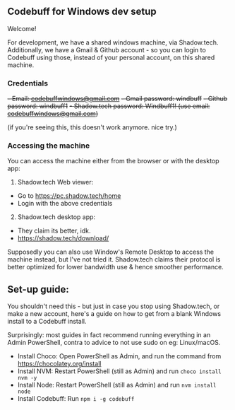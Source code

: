 ## Codebuff for Windows dev setup

Welcome!

For development, we have a shared windows machine, via Shadow.tech. Additionally, we have a Gmail & Github account - so you can login to Codebuff using those, instead of your personal account, on this shared machine.

### Credentials

~~- Email: codebuffwindows@gmail.com~~
~~- Gmail password: windbuff~~
~~- Github password: windbuff1~~
~~- Shadow.tech password: Windbuff1! (use email: codebuffwindows@gmail.com)~~

(if you're seeing this, this doesn't work anymore. nice try.)

### Accessing the machine

You can access the machine either from the browser or with the desktop app:

1. Shadow.tech Web viewer:

- Go to https://pc.shadow.tech/home
- Login with the above credentials

2. Shadow.tech desktop app:

- They claim its better, idk.
- https://shadow.tech/download/

Supposedly you can also use Window's Remote Desktop to access the machine instead, but I've not tried it. Shadow.tech claims their protocol is better optimized for lower bandwidth use & hence smoother performance.

## Set-up guide:

You shouldn't need this - but just in case you stop using Shadow.tech, or make a new account, here's a guide on how to get from a blank Windows install to a Codebuff install.

Surprisingly: most guides in fact recommend running everything in an Admin PowerShell, contra to advice to not use sudo on eg: Linux/macOS.

- Install Choco: Open PowerShell as Admin, and run the command from https://chocolatey.org/install
- Install NVM: Restart PowerShell (still as Admin) and run `choco install nvm -y`
- Install Node: Restart PowerShell (still as Admin) and run `nvm install node`
- Install Codebuff: Run `npm i -g codebuff`
